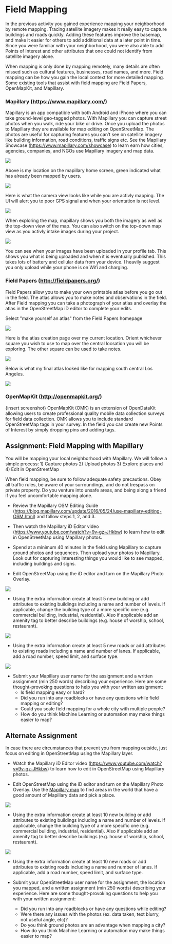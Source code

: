 # Field Mapping

In the previous activity you gained experience mapping your neighborhood by remote mapping. Tracing satellite imagery makes it really easy to capture buildings and roads quickly. Adding these features improve the basemap, and make it easier for others to add additional data at a later point in time. Since you were familiar with your neighborhood, you were also able to add Points of Interest and other attributes that one could not identify from satellite imagery alone.

When mapping is only done by mapping remotely, many details are often missed such as cultural features, businesses, road names, and more. Field mapping can be how you gain the local context for more detailed mapping. Some existing tools that assist with field mapping are Field Papers, OpenMapKit, and Mapillary.

### Mapillary (https://www.mapillary.com/)
Mapillary is an app compatible with both Android and iPhone where you can take ground-level geo-tagged photos. With Mapillary you can capture street photos when you walk, ride your bike or drive. Once you upload the photos to Mapillary they are available for map editing on OpenStreetMap. The photos are useful for capturing features you can’t see on satellite imagery like building information, road conditions, traffic signs etc. See the Mapillary Showcase (https://www.mapillary.com/showcase) to learn earn how cities, agencies, companies, and NGOs use Mapillary imagery and map data.

![](/activity_3_field_mapping/images/Mapillary/Overview.png)

Above is my location on the mapillary home screen, green indicated what has already been mapped by users.

![](/activity_3_field_mapping/images/Mapillary/Camera_test.png)

Here is what the camera view looks like while you are activly mapping. The UI will alert you to poor GPS signal and when your orientation is not level.

![](/activity_3_field_mapping/images/Mapillary/mappingexample.png)

When exploring the map, mapillary shows you both the imagery as well as the top-down view of the map. You can also switch on the top-down map view as you activly intake images during your project.

![](/activity_3_field_mapping/images/Mapillary/uploadedimages.png)

You can see when your images have been uploaded in your profile tab. This shows you what is being uploaded and when it is eventually published. This takes lots of battery and cellular data from your device. I heavily suggest you only upload while your phone is on Wifi and charging.

### Field Papers (http://fieldpapers.org/)
Field Papers allow you to make your own printable atlas before you go out in the field. The atlas allows you to make notes and observations in the field. After Field mapping you can take a photograph of your atlas and overlay the atlas in the OpenStreetMap iD editor to complete your edits.

Select "make yourself an atlas" from the Field Papers homepage 

![](/activity_3_field_mapping/images/Field%20papers/fieldpaperatlas.png)

Here is the atlas creation page over my current location. Orient whichever square you wish to use to map over the central locsation you will be exploring. The other square can be used to take notes.

![](/activity_3_field_mapping/images/Field%20papers/fieldpaperLA.png)

Below is what my final atlas looked like for mapping south central Los Angeles.

![](/activity_3_field_mapping/images/Field%20papers/fieldpaperfinal.png)

### OpenMapKit (http://openmapkit.org/) 
{insert screenshot}
OpenMapKit (OMK) is an extension of OpenDataKit allowing users to create professional quality mobile data collection surveys for field data collection. OMK allows you to include standard OpenStreetMap tags in your survey. In the field you can create new Points of Interest by simply dropping pins and adding tags. 

## Assignment: Field Mapping with Mapillary
You will be mapping your local neighborhood with Mapillary. We will follow a simple process: 1) Capture photos 2) Upload photos 3) Explore places and 4) Edit in OpenStreetMap

When field mapping, be sure to follow adequate safety precautions. Obey all traffic rules, be aware of your surroundings, and do not trespass on private property. Do you venture into unsafe areas, and being along a friend if you feel uncomfortable mapping alone. 

- Review the Mapillary OSM Editing Guide (https://blog.mapillary.com/update/2016/05/24/use-mapillary-editing-OSM.html) and follow steps 1, 2, and 3. 

- Then watch the Mapillary iD Editor video (https://www.youtube.com/watch?v=9v-gz-JHkbw) to learn how to edit in OpenStreetMap using Mapillary photos.

- Spend at a minimum 40 minutes in the field using Mapillary to capture ground photos and sequences. Then upload your photos to Mapillary. Look out for capturing interesting things you would like to see mapped, including buildings and signs.

- Edit OpenStreetMap using the iD editor and turn on the Mapillary Photo Overlay. 

![](/activity_3_field_mapping/images/mapillary.png)

- Using the extra information create at least 5 new building or add attributes to existing buildings including a name and number of levels. If applicable, change the building type of a more specific one (e.g. commercial building, industrial, residential). Also if applicable add an amenity tag to better describe buildings (e.g. house of worship, school, restaurant). 

![](/activity_3_field_mapping/images/OSMbuilding.png)

- Using the extra information create at least 5 new roads or add attributes to existing roads including a name and number of lanes. If applicable, add a road number, speed limit, and surface type. 

![](/activity_3_field_mapping/images/OSMstreet.png)

- Submit your Mapillary user name for the assignment and a written assignment (min 250 words) describing your experience. Here are some thought-provoking questions to help you with your written assignment:
  - Is field mapping easy or hard? 
  - Did you run into any roadblocks or have any questions while field mapping or editing? 
  - Could you scale field mapping for a whole city with multiple people? 
  - How do you think Machine Learning or automation may make things easier to map?

## Alternate Assignment
In case there are circumstances that prevent you from mapping outside, just focus on editing in OpenStreetMap using the Mapillary layer. 

- Watch the Mapillary iD Editor video (https://www.youtube.com/watch?v=9v-gz-JHkbw) to learn how to edit in OpenStreetMap using Mapillary photos.

- Edit OpenStreetMap using the iD editor and turn on the Mapillary Photo Overlay. Use the [Mapillary map](https://www.mapillary.com/app/) to find areas in the world that have a good amount of Mapillary data and pick a place.

![](/activity_3_field_mapping/images/mapillary.png)

- Using the extra information create at least 10 new building or add attributes to existing buildings including a name and number of levels. If applicable, change the building type of a more specific one (e.g. commercial building, industrial, residential). Also if applicable add an amenity tag to better describe buildings (e.g. house of worship, school, restaurant). 

![](/activity_3_field_mapping/images/OSMbuilding.png)

- Using the extra information create at least 10 new roads or add attributes to existing roads including a name and number of lanes. If applicable, add a road number, speed limit, and surface type. 

- Submit your OpenStreetMap user name for the assignment, the location you mapped, and a written assignment (min 250 words) describing your experience. Here are some thought-provoking questions to help you with your written assignment:
  - Did you run into any roadblocks or have any questions while editing? 
  - Were there any issues with the photos (ex. data taken, text blurry, not useful angle, etc)? 
  - Do you think ground photos are an advantage when mapping a city? 
  - How do you think Machine Learning or automation may make things easier to map?



